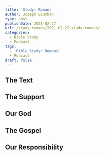 ```yaml
---
title: 'Study: Romans  '
author: Joseph Louthan
type: post
publishDate: 2021-02-27
url: /study-romans/2021-02-27-study-romans/
categories:
  - Bible Study
  - Podcast
tags:
  - 'Bible Study: Romans'
  - Podcast
draft: false
---
```

## The Text

## The Support

## Our God

## The Gospel

## Our Responsibility

